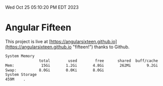 Wed Oct 25 05:10:20 PM EDT 2023

# Angular Fifteen


This project is live at [https://angularsixteen.github.io](https://angularsixteen.github.io "fifteen!") thanks to Github.

```bash
System Memory
               total        used        free      shared  buff/cache   available
Mem:            15Gi       1.2Gi       4.8Gi       262Mi       9.2Gi        13Gi
Swap:          8.0Gi       0.0Ki       8.0Gi
System Storage
459M	.
